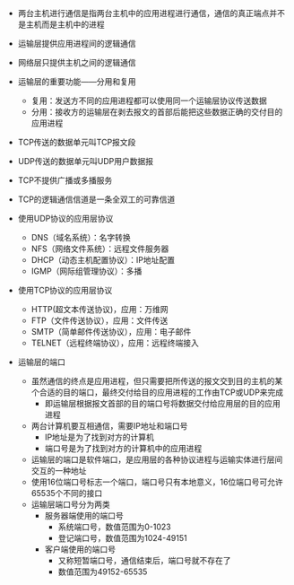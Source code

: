 + 两台主机进行通信是指两台主机中的应用进程进行通信，通信的真正端点并不是主机而是主机中的进程
+ 运输层提供应用进程间的逻辑通信
+ 网络层只提供主机之间的逻辑通信

+ 运输层的重要功能——分用和复用
  + 复用：发送方不同的应用进程都可以使用同一个运输层协议传送数据
  + 分用：接收方的运输层在剥去报文的首部后能把这些数据正确的交付目的应用进程

+ TCP传送的数据单元叫TCP报文段
+ UDP传送的数据单元叫UDP用户数据报

+ TCP不提供广播或多播服务
+ TCP的逻辑通信信道是一条全双工的可靠信道
  

+ 使用UDP协议的应用层协议
  + DNS（域名系统）：名字转换
  + NFS（网络文件系统）：远程文件服务器
  + DHCP（动态主机配置协议）：IP地址配置
  + IGMP（网际组管理协议）：多播

+ 使用TCP协议的应用层协议
  + HTTP(超文本传送协议)，应用：万维网
  + FTP（文件传送协议），应用：文件传送
  + SMTP（简单邮件传送协议），应用：电子邮件
  + TELNET（远程终端协议），应用：远程终端接入


+ 运输层的端口
  + 虽然通信的终点是应用进程，但只需要把所传送的报文交到目的主机的某个合适的目的端口，最终交付给目的应用进程的工作由TCP或UDP来完成
    + 即运输层根据报文首部的目的端口号将数据交付给应用层的目的应用进程
  + 两台计算机要互相通信，需要IP地址和端口号
    + IP地址是为了找到对方的计算机
    + 端口号是为了找到对方的计算机中的应用进程
  + 运输层的端口是软件端口，是应用层的各种协议进程与运输实体进行层间交互的一种地址
  + 使用16位端口号标志一个端口，端口号只有本地意义，16位端口号可允许65535个不同的接口
  + 运输层端口号分为两类
    + 服务器端使用的端口号
      + 系统端口号，数值范围为0-1023
      + 登记端口号，数值范围为1024-49151
    + 客户端使用的端口号
      + 又称短暂端口号，通信结束后，端口号就不存在了
      + 数值范围为49152-65535
